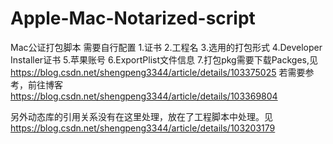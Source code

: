 # Apple-Mac-Notarized-script

Mac公证打包脚本
需要自行配置
1.证书
2.工程名
3.选用的打包形式
4.Developer Installer证书
5.苹果账号
6.ExportPlist文件信息
7.打包pkg需要下载Packges,见 https://blog.csdn.net/shengpeng3344/article/details/103375025
若需要参考，前往博客 https://blog.csdn.net/shengpeng3344/article/details/103369804

另外动态库的引用关系没有在这里处理，放在了工程脚本中处理。见 https://blog.csdn.net/shengpeng3344/article/details/103203179


